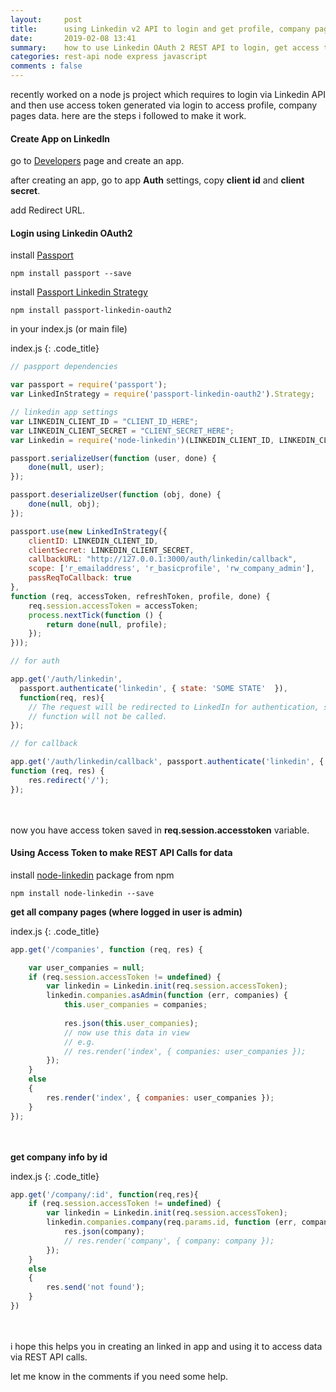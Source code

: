 ```yaml
---
layout:     post
title:      using Linkedin v2 API to login and get profile, company pages and more
date:       2019-02-08 13:41
summary:    how to use Linkedin OAuth 2 REST API to login, get access token and using that token to get profile, company pages, groups and connections
categories: rest-api node express javascript
comments : false
---
```


recently worked on a node js project which requires to login via Linkedin API and then use access token generated via login to access profile, company pages data. here are the steps i followed to make it work.

#### Create App on LinkedIn

go to [Developers](https://www.linkedin.com/developers/apps) page and create an app.

after creating an app, go to app **Auth** settings, copy **client id** and **client secret**.

add Redirect URL.

#### Login using Linkedin OAuth2

install [Passport](www.passportjs.org) 

```npm install passport --save```

install [Passport Linkedin Strategy](http://www.passportjs.org/packages/passport-linkedin-oauth2/)

```npm install passport-linkedin-oauth2```

in your index.js (or main file)

index.js
{:  .code_title}
~~~ js
// paspport dependencies

var passport = require('passport');
var LinkedInStrategy = require('passport-linkedin-oauth2').Strategy;

// linkedin app settings
var LINKEDIN_CLIENT_ID = "CLIENT_ID_HERE";
var LINKEDIN_CLIENT_SECRET = "CLIENT_SECRET_HERE";
var Linkedin = require('node-linkedin')(LINKEDIN_CLIENT_ID, LINKEDIN_CLIENT_SECRET);

passport.serializeUser(function (user, done) {
    done(null, user);
});

passport.deserializeUser(function (obj, done) {
    done(null, obj);
});

passport.use(new LinkedInStrategy({
    clientID: LINKEDIN_CLIENT_ID,
    clientSecret: LINKEDIN_CLIENT_SECRET,
    callbackURL: "http://127.0.0.1:3000/auth/linkedin/callback",
    scope: ['r_emailaddress', 'r_basicprofile', 'rw_company_admin'],
    passReqToCallback: true
},
function (req, accessToken, refreshToken, profile, done) {
	req.session.accessToken = accessToken;
    process.nextTick(function () {
        return done(null, profile);
	});
}));

// for auth

app.get('/auth/linkedin',
  passport.authenticate('linkedin', { state: 'SOME STATE'  }),
  function(req, res){
    // The request will be redirected to LinkedIn for authentication, so this
    // function will not be called.
});

// for callback

app.get('/auth/linkedin/callback', passport.authenticate('linkedin', { failureRedirect: '/' }),
function (req, res) {
    res.redirect('/');
});
~~~

<br><br>
now you have access token saved in **req.session.accesstoken** variable.


#### Using Access Token to make REST API Calls for data

install [node-linkedin](https://www.npmjs.com/package/node-linkedin) package from npm

```npm install node-linkedin --save```

**get all company pages (where logged in user is admin)**

index.js
{:  .code_title}
~~~ js
app.get('/companies', function (req, res) {

    var user_companies = null;
    if (req.session.accessToken != undefined) {
        var linkedin = Linkedin.init(req.session.accessToken);
        linkedin.companies.asAdmin(function (err, companies) {
            this.user_companies = companies;
            
            res.json(this.user_companies);
            // now use this data in view
            // e.g.
            // res.render('index', { companies: user_companies });
        });
    }
    else
    {
        res.render('index', { companies: user_companies });
    }
});
~~~
<br><br>
**get company info by id**

index.js
{:  .code_title}
~~~ js
app.get('/company/:id', function(req,res){
    if (req.session.accessToken != undefined) {
        var linkedin = Linkedin.init(req.session.accessToken);
        linkedin.companies.company(req.params.id, function (err, company) {
            res.json(company);
            // res.render('company', { company: company });
        });
    }
    else
    {
        res.send('not found');
    }
})
~~~
<br><br>
i hope this helps you in creating an linked in app and using it to access data via REST API calls.

let me know in the comments if you need some help.
